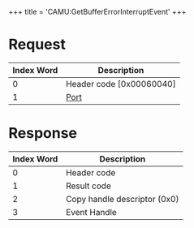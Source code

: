 +++
title = 'CAMU:GetBufferErrorInterruptEvent'
+++

# Request

| Index Word | Description                             |
|------------|-----------------------------------------|
| 0          | Header code \[0x00060040\]              |
| 1          | [Port](Camera_Services#port "wikilink") |

# Response

| Index Word | Description                  |
|------------|------------------------------|
| 0          | Header code                  |
| 1          | Result code                  |
| 2          | Copy handle descriptor (0x0) |
| 3          | Event Handle                 |
